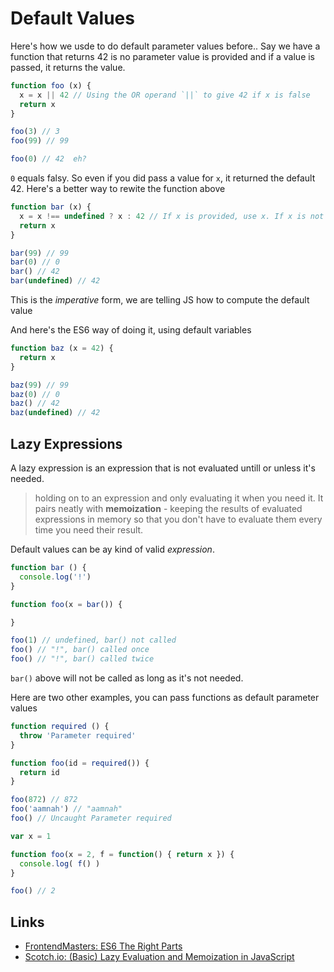 # Default Values

Here's how we usde to do default parameter values before.. Say we have a function that returns 42 is no parameter value is provided and if a value is passed, it returns the value.

```javascript
function foo (x) {
  x = x || 42 // Using the OR operand `||` to give 42 if x is false
  return x
}

foo(3) // 3
foo(99) // 99

foo(0) // 42  eh?
```

`0` equals falsy. So even if you did pass a value for `x`, it returned the default 42. Here's a better way to rewite the function above

```javascript
function bar (x) {
  x = x !== undefined ? x : 42 // If x is provided, use x. If x is not provided (undefined), use 42
  return x
}

bar(99) // 99
bar(0) // 0
bar() // 42
bar(undefined) // 42
```

This is the _imperative_ form, we are telling JS how to compute the default value

And here's the ES6 way of doing it, using default variables

```javascript
function baz (x = 42) {
  return x
}

baz(99) // 99
baz(0) // 0
baz() // 42
baz(undefined) // 42
```

## Lazy Expressions
A lazy expression is an expression that is not evaluated untill or unless it's needed.

> holding on to an expression and only evaluating it when you need it. It pairs neatly with **memoization** - keeping the results of evaluated expressions in memory so that you don't have to evaluate them every time you need their result.

Default values can be ay kind of valid _expression_.

```javascript
function bar () {
  console.log('!')
}

function foo(x = bar()) {

}

foo(1) // undefined, bar() not called
foo() // "!", bar() called once
foo() // "!", bar() called twice
```

`bar()` above will not be called as long as it's not needed.

Here are two other examples, you can pass functions as default parameter values


```javascript
function required () {
  throw 'Parameter required'
}

function foo(id = required()) {
  return id
}

foo(872) // 872
foo('aamnah') // "aamnah"
foo() // Uncaught Parameter required
```

```javascript
var x = 1

function foo(x = 2, f = function() { return x }) {
  console.log( f() )
}

foo() // 2
```

Links
--- 
- [FrontendMasters: ES6 The Right Parts](https://frontendmasters.com/courses/es6-right-parts/)
- [Scotch.io: (Basic) Lazy Evaluation and Memoization in JavaScript](http://blog.gypsydave5.com/2015/03/21/lazy-eval-and-memo/)